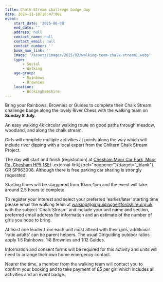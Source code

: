 ```yaml
---
title: Chalk Stream challenge badge day
date: 2024-11-10T16:47:00Z
event:
    start_date: '2025-06-08'
    end_date: ''
    address: null
    contact_name: null
    contact_email: null
    contact_number: ''
    book_now_link: ''
    image: '/assets/images/2025/02/walking-team-chalk-stream1.webp'
    type:
        - Social
        - Walking
    age-group:
        - Rainbows
        - Brownies
    location:
        - Buckinghamshire
---
```

Bring your Rainbows, Brownies or Guides to complete their Chalk Stream challenge badge along the lovely River Chess with the walking team on **Sunday 8 July.**

An easy walking 4k circular walking route on good paths through meadow, woodland, and along the chalk stream.

Girls will complete multiple activities at points along the way which will include river dipping with a local expert from the Chiltern Chalk Stream Project.

The day will start and finish (registration) at [Chesham Moor Car Park, Moor Rd, Chesham HP5 1SE](https://maps.app.goo.gl/QopdewHb7SXEsmS8A){:.external-link}{:rel="noopener"}{:target="_blank"}. GR SP963008. Although there is free parking car sharing is strongly requested.

Starting times will be staggered from 10am-1pm and the event will take around 2.5 hours to complete.

To register your interest and select your preferred 'earlier/later' starting time please email the walking team at <walking@girlguidinghertfordshire.org.uk> with the subject 'Chalk Stream' and include your unit name and section, preferred email address for information and an estimate of the number of girls you hope to bring.

At least one leader from each unit must attend with their girls, additional 'ratio adults' can be parent helpers.  The usual Girlguiding outdoor ratios apply 1:5 Rainbows, 1:8 Brownies and 1:12 Guides.  

Information and consent forms will be required for this activity and units will need to arrange their own home emergency contact.  

Nearer the time, a member from the walking team will contact you to confirm your booking and to take payment of £5 per girl which includes all activities and an event badge.
